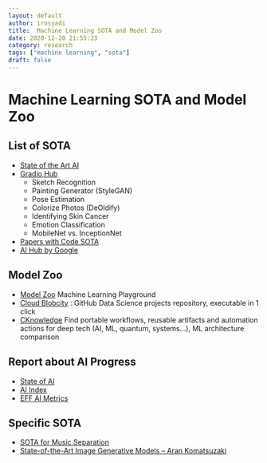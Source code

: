 ```yaml
---
layout: default
author: irosyadi
title:  Machine Learning SOTA and Model Zoo
date: 2020-12-20 21:55:23
category: research
tags: ["machine learning", "sota"]
draft: false
---
```


# Machine Learning SOTA and Model Zoo

## List of SOTA
- [State of the Art AI](https://www.stateoftheart.ai/)
- [Gradio Hub](https://gradiohub.com/)
    - Sketch Recognition
    - Painting Generator (StyleGAN)
    - Pose Estimation
    - Colorize Photos (DeOldify)
    - Identifying Skin Cancer
    - Emotion Classification
    - MobileNet vs. InceptionNet
- [Papers with Code SOTA](https://paperswithcode.com/sota)
- [AI Hub by Google](https://aihub.cloud.google.com/s?category=notebook)

## Model Zoo
- [Model Zoo](https://modelzoo.dev/) Machine Learning Playground
- [Cloud Blobcity](https://cloud.blobcity.com/#/ps/explore) : GitHub Data Science projects repository, executable in 1 click
- [CKnowledge](https://cknowledge.io/) Find portable workflows, reusable artifacts and automation actions for deep tech (AI, ML, quantum, systems...), ML architecture comparison

## Report about AI Progress
- [State of AI](https://www.stateof.ai/)
- [AI Index](https://hai.stanford.edu/research/ai-index-2019)
- [EFF AI Metrics](https://www.eff.org/ai/metrics)

## Specific SOTA
- [SOTA for Music Separation](https://paperswithcode.com/sota/music-source-separation-on-musdb18)
- [State-of-the-Art Image Generative Models – Aran Komatsuzaki](https://arankomatsuzaki.wordpress.com/2021/03/04/state-of-the-art-image-generative-models/)
